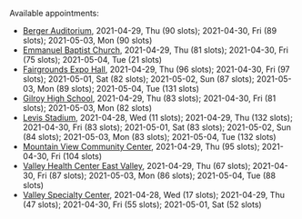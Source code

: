Available appointments:

* [Berger Auditorium](https://schedulecare.sccgov.org/mychartprd/SignupAndSchedule/EmbeddedSchedule?id=132694&vt=1277&dept=101064003), 2021-04-29, Thu (90 slots); 2021-04-30, Fri (89 slots); 2021-05-03, Mon (90 slots)
* [Emmanuel Baptist Church](https://schedulecare.sccgov.org/mychartprd/SignupAndSchedule/EmbeddedSchedule?id=132871&vt=1277&dept=101064006), 2021-04-29, Thu (81 slots); 2021-04-30, Fri (75 slots); 2021-05-04, Tue (21 slots)
* [Fairgrounds Expo Hall](https://schedulecare.sccgov.org/mychartprd/SignupAndSchedule/EmbeddedSchedule?id=132726&vt=1277&dept=101064002), 2021-04-29, Thu (96 slots); 2021-04-30, Fri (97 slots); 2021-05-01, Sat (82 slots); 2021-05-02, Sun (87 slots); 2021-05-03, Mon (89 slots); 2021-05-04, Tue (131 slots)
* [Gilroy High School](https://schedulecare.sccgov.org/mychartprd/SignupAndSchedule/EmbeddedSchedule?id=132980&vt=1277&dept=101064008), 2021-04-29, Thu (83 slots); 2021-04-30, Fri (81 slots); 2021-05-03, Mon (82 slots)
* [Levis Stadium](https://schedulecare.sccgov.org/mychartprd/SignupAndSchedule/EmbeddedSchedule?id=132723&vt=1277&dept=101064004), 2021-04-28, Wed (11 slots); 2021-04-29, Thu (132 slots); 2021-04-30, Fri (83 slots); 2021-05-01, Sat (83 slots); 2021-05-02, Sun (84 slots); 2021-05-03, Mon (83 slots); 2021-05-04, Tue (132 slots)
* [Mountain View Community Center](https://schedulecare.sccgov.org/mychartprd/SignupAndSchedule/EmbeddedSchedule?id=132472&vt=1277&dept=101064001), 2021-04-29, Thu (95 slots); 2021-04-30, Fri (104 slots)
* [Valley Health Center East Valley](https://schedulecare.sccgov.org/mychartprd/SignupAndSchedule/EmbeddedSchedule?id=132268&vt=1277&dept=101064007), 2021-04-29, Thu (67 slots); 2021-04-30, Fri (87 slots); 2021-05-03, Mon (86 slots); 2021-05-04, Tue (88 slots)
* [Valley Specialty Center](https://schedulecare.sccgov.org/mychartprd/SignupAndSchedule/EmbeddedSchedule?id=132277&vt=1277&dept=101001072), 2021-04-28, Wed (17 slots); 2021-04-29, Thu (47 slots); 2021-04-30, Fri (55 slots); 2021-05-01, Sat (52 slots)
